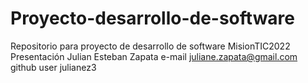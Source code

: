 # Proyecto-desarrollo-de-software
Repositorio para proyecto de desarrollo de software MisionTIC2022
Presentación Julian Esteban Zapata
e-mail juliane.zapata@gmail.com
github user julianez3